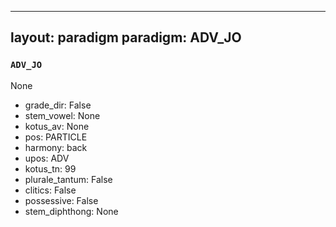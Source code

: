 
---
layout: paradigm
paradigm: ADV_JO
---
### ` ADV_JO `

None
* grade_dir: False
* stem_vowel: None
* kotus_av: None
* pos: PARTICLE
* harmony: back
* upos: ADV
* kotus_tn: 99
* plurale_tantum: False
* clitics: False
* possessive: False
* stem_diphthong: None
